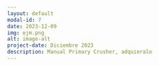 ```yaml
---
layout: default
modal-id: 7
date: 2023-12-09
img: ejm.png
alt: image-alt
project-date: Diciembre 2023
description: Manual Primary Crusher, adquieralo
---
```




